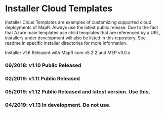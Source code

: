 # Installer Cloud Templates

Installer Cloud Templates are examples of customizing supported cloud deployments of MapR. Always use the latest public release. Due to the fact that Azure main templates use child templates that are referenced by a URL, installers under development will also be listed in this repository. See readme in specific installer directories for more information.

Installer v1.6 Released with MapR core v5.2.2 and MEP v3.0.x

### 09/2018: v1.10 Public Released

### 02/2019: v1.11 Public Released

### 05/2019: v1.12 Public Released and latest version. Use this.

### 04/2019: v1.13 In development. Do not use.
